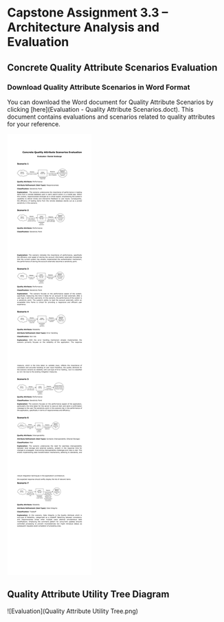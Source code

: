 # Capstone Assignment 3.3 – Architecture Analysis and Evaluation

## Concrete Quality Attribute Scenarios Evaluation

### Download Quality Attribute Scenarios in Word Format

You can download the Word document for Quality Attribute Scenarios by clicking [here](Evaluation - Quality Attribute Scenarios.doct). This document contains evaluations and scenarios related to quality attributes for your reference.

![Evaluation](Evaluation.jpg)

## Quality Attribute Utility Tree Diagram

![Evaluation](Quality Attribute Utility Tree.png)
